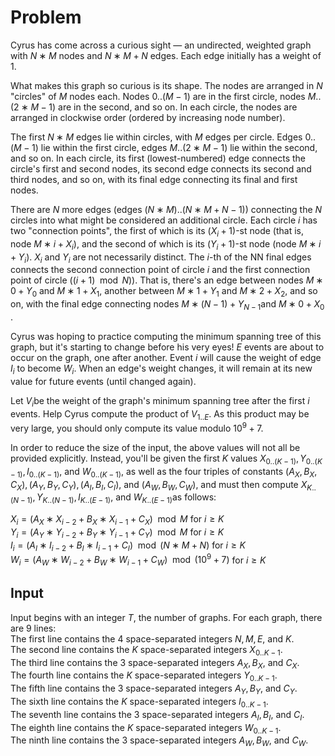 # Problem

Cyrus has come across a curious sight — an undirected, weighted graph with $N∗M$ nodes and $N∗M+N$ edges. Each edge initially has a weight of $1$.

What makes this graph so curious is its shape. The nodes are arranged in $N$ "circles" of $M$ nodes each. Nodes $0..(M−1)$ are in the first circle, nodes $M..(2∗M−1)$ are in the second, and so on. In each circle, the nodes are arranged in clockwise order (ordered by increasing node number).

The first $N∗M$ edges lie within circles, with $M$ edges per circle. Edges $0..(M−1)$ lie within the first circle, edges $M..(2∗M−1)$ lie within the second, and so on. In each circle, its first (lowest-numbered) edge connects the circle's first and second nodes, its second edge connects its second and third nodes, and so on, with its final edge connecting its final and first nodes.

There are $N$ more edges (edges $(N∗M)..(N∗M+N−1)$) connecting the $N$ circles into what might be considered an additional circle. Each circle $i$ has two "connection points", the first of which is its $(X_i+1)$-st node (that is, node $M∗i+X_i$​), and the second of which is its $(Y_i+1)$-st node (node $M∗i+Y_i$​). $X_i$​ and $Y_i$​ are not necessarily distinct. The $i$-th of the NN final edges connects the second connection point of circle $i$ and the first connection point of circle ($(i+1) \mod N)$). That is, there's an edge between nodes $M∗0+Y_0$​ and $M∗1+X_1$​, another between $M∗1+Y_1$​ and $M∗2+X_2$​, and so on, with the final edge connecting nodes $M∗(N−1)+Y_{N−1}$​ and $M∗0+X_0$​.

Cyrus was hoping to practice computing the minimum spanning tree of this graph, but it's starting to change before his very eyes! $E$ events are about to occur on the graph, one after another. Event $i$ will cause the weight of edge $I_i$​ to become $W_i$​. When an edge's weight changes, it will remain at its new value for future events (until changed again).

Let $V_i$​ be the weight of the graph's minimum spanning tree after the first $i$ events. Help Cyrus compute the product of $V_{1..E}$​. As this product may be very large, you should only compute its value modulo $10^9+7$.

In order to reduce the size of the input, the above values will not all be provided explicitly. Instead, you'll be given the first $K$ values $X_{0..(K−1)}​, Y_{0..(K−1)}​, I_{0..(K−1)}​,$ and $W_{0..(K−1)}$​, as well as the four triples of constants $(A_X,B_X,C_X), (A_Y,B_Y,C_Y), (A_I,B_I,C_I),$ and $(A_W,B_W,C_W)$, and must then compute $X_{K..(N−1)}​, Y_{K..(N−1)}​, I_{K..(E−1)}​,$ and $W_{K..(E−1)}$​ as follows:

$X_i=(A_X∗X_{i−2}+B_X∗X_{i−1}+C_X) \mod M$ for $i≥K$  
$Y_i=(A_Y∗Y_{i−2}+B_Y∗Y_{i−1}+C_Y) \mod M$ for $i≥K$  
$I_i=(A_I∗I_{i−2}+B_I∗I_{i−1}+C_I) \mod (N∗M+N)$ for $i≥K$  
$W_i=(A_W∗W_{i−2}+B_W∗W_{i−1}+C_W) \mod (10^9+7)$ for $i≥K$

## Input

Input begins with an integer $T$, the number of graphs. For each graph, there are 9 lines:  
The first line contains the 4 space-separated integers $N, M, E,$ and $K$.  
The second line contains the $K$ space-separated integers $X_{0..K−1}$​.  
The third line contains the 3 space-separated integers $A_X​, B_X​,$ and $C_X$​.  
The fourth line contains the $K$ space-separated integers $Y_{0..K−1}$​.  
The fifth line contains the 3 space-separated integers $A_Y​, B_Y​,$ and $C_Y$​.  
The sixth line contains the $K$ space-separated integers $I_{0..K−1}$​.  
The seventh line contains the 3 space-separated integers $A_I​, B_I​,$ and $C_I$​.  
The eighth line contains the $K$ space-separated integers $W_{0..K−1}$​.  
The ninth line contains the 3 space-separated integers $A_W​, B_W​,$ and $C_W$​.
